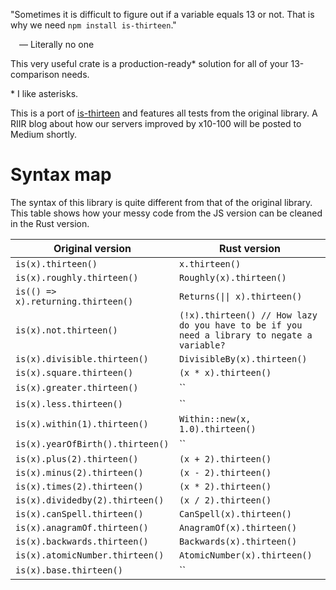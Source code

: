 "Sometimes it is difficult to figure out if a variable equals 13 or not. That is why we need `npm install is-thirteen`."

&emsp;— Literally no one

This very useful crate is a production-ready* solution for all of your 13-comparison needs.

\* I like asterisks.

This is a port of [is-thirteen](https://github.com/jezen/is-thirteen) and features all tests from the original library. A RIIR blog about how our servers improved by x10-100 will be posted to Medium shortly.

# Syntax map

The syntax of this library is quite different from that of the original library. This table shows how your messy code from the JS version can be cleaned in the Rust version.

| Original version | Rust version |
|-|-|
| `is(x).thirteen()` | `x.thirteen()` |
| `is(x).roughly.thirteen()` | `Roughly(x).thirteen()` |
| `is(() => x).returning.thirteen()` | `Returns(\|\| x).thirteen()` |
| `is(x).not.thirteen()` | `(!x).thirteen() // How lazy do you have to be if you need a library to negate a variable?` |
| `is(x).divisible.thirteen()` | `DivisibleBy(x).thirteen()` |
| `is(x).square.thirteen()` | `(x * x).thirteen()` |
| `is(x).greater.thirteen()` | `` |
| `is(x).less.thirteen()` | `` |
| `is(x).within(1).thirteen()` | `Within::new(x, 1.0).thirteen()` |
| `is(x).yearOfBirth().thirteen()` | `` |
| `is(x).plus(2).thirteen()` | `(x + 2).thirteen()` |
| `is(x).minus(2).thirteen()` | `(x - 2).thirteen()` |
| `is(x).times(2).thirteen()` | `(x * 2).thirteen()` |
| `is(x).dividedby(2).thirteen()` | `(x / 2).thirteen()` |
| `is(x).canSpell.thirteen()` | `CanSpell(x).thirteen()` |
| `is(x).anagramOf.thirteen()` | `AnagramOf(x).thirteen()` |
| `is(x).backwards.thirteen()` | `Backwards(x).thirteen()` |
| `is(x).atomicNumber.thirteen()` | `AtomicNumber(x).thirteen()` |
| `is(x).base.thirteen()` | `` |